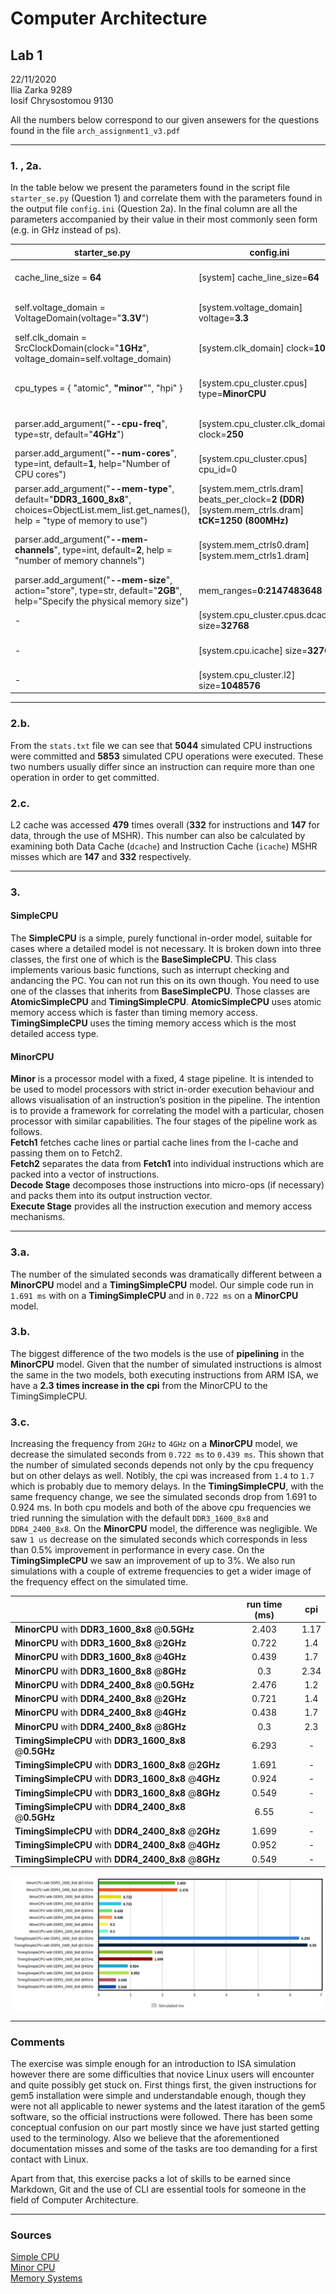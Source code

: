 # Computer Architecture

## Lab 1
22/11/2020\
Ilia Zarka 9289\
Iosif Chrysostomou 9130

All the numbers below correspond to our given ansewers for the questions found in the file `arch_assignment1_v3.pdf`

---

### 1. , 2a.

In the table below we present the parameters found in the script file `starter_se.py` (Question 1) and correlate them with the parameters found in the output file `config.ini` (Question 2a). In the final column are all the parameters accompanied by their value in their most commonly seen form (e.g. in GHz instead of ps).

| starter_se.py | config.ini | Parameter |
| --- | --- | --- |
| cache_line_size = **64** | [system] cache_line_size=**64** | Cache Block Size **64B**
| self.voltage_domain = VoltageDomain(voltage="**3.3V**") | [system.voltage_domain] voltage=**3.3** |  System Voltage **3.3V**
| self.clk_domain = SrcClockDomain(clock="**1GHz**", voltage_domain=self.voltage_domain) | [system.clk_domain] clock=**1000** | Top-Level Clock **1GHz**
| cpu_types = { "atomic", **"minor**"", "hpi" } | [system.cpu_cluster.cpus] type=**MinorCPU** | Simulated CPU Model **Minor** 
| parser.add_argument("**--cpu-freq**", type=str, default="**4GHz**") | [system.cpu_cluster.clk_domain] clock=**250** | CPU Frequency **4GHz**
| parser.add_argument("**--num-cores**", type=int, default=**1**, help="Number of CPU cores") | [system.cpu_cluster.cpus] cpu_id=0 | Number of Cores **1**
| parser.add_argument("**--mem-type**", default="**DDR3_1600_8x8**", choices=ObjectList.mem_list.get_names(), help = "type of memory to use") | [system.mem_ctrls.dram] beats_per_clock=**2** **(DDR)** [system.mem_ctrls.dram] **tCK=1250** **(800MHz)** | DRAM Type **1600MHz**
| parser.add_argument("**--mem-channels**", type=int, default=**2**, help = "number of memory channels") |  [system.mem_ctrls0.dram] [system.mem_ctrls1.dram] | Number of Memory Channels **2**
| parser.add_argument("**--mem-size**", action="store", type=str, default="**2GB**", help="Specify the physical memory size") | mem_ranges=**0:2147483648** | Total DRAM Size **2GB**
| - | [system.cpu_cluster.cpus.dcache] size=**32768** | L1 Cache Size **32KB**
| - | [system.cpu.icache] size=**32768** | Instruction Cache Size **32KB**
| - | [system.cpu_cluster.l2] size=**1048576** | L2 Cache Size **1MB**

---

### 2.b.

From the `stats.txt` file we can see that **5044** simulated CPU instructions were committed and **5853** simulated CPU operations were executed. These two numbers usually differ since an instruction can require more than one operation in order to get committed. 

### 2.c.

L2 cache was accessed **479** times overall (**332** for instructions and **147** for data, through the use of MSHR). This number can also be calculated by examining both Data Cache (`dcache`) and Instruction Cache (`icache`) MSHR misses which are **147** and **332** respectively.

---

### 3.
#### **SimpleCPU**
The **SimpleCPU** is a simple, purely functional in-order model, suitable for cases where a detailed model is not necessary. It is broken down into three classes, the first one of which is the **BaseSimpleCPU**. This class implements various basic functions, such as interrupt checking and andancing the PC. You can not run this on its own though. You need to use one of the classes that inherits from **BaseSimpleCPU**. Those classes are **AtomicSimpleCPU** and **TimingSimpleCPU**. **AtomicSimpleCPU** uses atomic memory access which is faster than timing memory access. **TimingSimpleCPU** uses the timing memory access which is the most detailed access type.
#### **MinorCPU**
**Minor** is a processor model with a fixed, 4 stage pipeline.  It is intended to be used to model processors with strict in-order execution behaviour and allows visualisation of an instruction’s position in the pipeline. The intention is to provide a framework for correlating the model with a particular, chosen processor with similar capabilities. The four stages of the pipeline work as follows.\
**Fetch1** fetches cache lines or partial cache lines from the I-cache and passing them on to Fetch2.\
**Fetch2** separates the data from **Fetch1** into individual instructions which are packed into a vector of instructions.\
**Decode Stage** decomposes those instructions into micro-ops (if necessary) and packs them into its output instruction vector.\
**Execute Stage** provides all the instruction execution and memory access mechanisms.

---

### 3.a.
The number of the simulated seconds was dramatically different between a **MinorCPU** model and a **TimingSimpleCPU** model. Our simple code run in `1.691 ms` with on a **TimingSimpleCPU** and in `0.722 ms` on a **MinorCPU** model.
### 3.b.
The biggest difference of the two models is the use of **pipelining** in the **MinorCPU** model. Given that the number of simulated instructions is almost the same in the two models, both executing instructions from ARM ISA, we have a **2.3 times increase in the cpi** from the MinorCPU to the TimingSimpleCPU.
### 3.c.
Increasing the frequency from `2GHz` to `4GHz` on a **MinorCPU** model, we decrease the simulated seconds from `0.722 ms` to `0.439 ms`. This shown that the number of simulated seconds depends not only by the cpu frequency but on other delays as well. Notibly, the cpi was increased from `1.4` to `1.7` which is probably due to memory delays. In the **TimingSimpleCPU**, with the same frequency change, we see the simulated seconds drop from 1.691 to 0.924 ms. In both cpu models and both of the above cpu frequencies we tried running the simulation with the default `DDR3_1600_8x8` and `DDR4_2400_8x8`. On the **MinorCPU** model, the difference was negligible. We saw `1 us` decrease on the simulated seconds which corresponds in less than 0.5% improvement in performance in every case. On the **TimingSimpleCPU** we saw an improvement of up to 3%. We also run simulations with a couple of extreme frequencies to get a wider image of the frequency effect on the simulated time.

|                                                        | run time (ms) |  cpi |
|--------------------------------------------------------|:-------------:|:----:|
| **MinorCPU** with **DDR3_1600_8x8** @**0.5GHz**        |     2.403     | 1.17 |
| **MinorCPU** with **DDR3_1600_8x8** @**2GHz**          |     0.722     | 1.4  |
| **MinorCPU** with **DDR3_1600_8x8** @**4GHz**          |     0.439     |  1.7 |
| **MinorCPU** with **DDR3_1600_8x8** @**8GHz**          |      0.3      | 2.34 |
| **MinorCPU** with **DDR4_2400_8x8** @**0.5GHz**        |     2.476     |  1.2 |
| **MinorCPU** with **DDR4_2400_8x8** @**2GHz**          |     0.721     |  1.4 |
| **MinorCPU** with **DDR4_2400_8x8** @**4GHz**          |     0.438     |  1.7 |
| **MinorCPU** with **DDR4_2400_8x8** @**8GHz**          |      0.3      |  2.3 |
| **TimingSimpleCPU** with **DDR3_1600_8x8** @**0.5GHz** |     6.293     |   -  |
| **TimingSimpleCPU** with **DDR3_1600_8x8** @**2GHz**   |     1.691     |   -  |
| **TimingSimpleCPU** with **DDR3_1600_8x8** @**4GHz**   |     0.924     |   -  |
| **TimingSimpleCPU** with **DDR3_1600_8x8** @**8GHz**   |     0.549     |   -  |
| **TimingSimpleCPU** with **DDR4_2400_8x8** @**0.5GHz** |      6.55     |   -  |
| **TimingSimpleCPU** with **DDR4_2400_8x8** @**2GHz**   |     1.699     |   -  |
| **TimingSimpleCPU** with **DDR4_2400_8x8** @**4GHz**   |     0.952     |   -  |
| **TimingSimpleCPU** with **DDR4_2400_8x8** @**8GHz**   |     0.549     |   -  |

![bargraph](./images/bargraph.png)

---

### Comments
The exercise was simple enough for an introduction to ISA simulation however there are some difficulties that novice Linux users will encounter and quite possibly get stuck on. First things first, the given instructions for gem5 installation were simple and understandable enough, though they were not all applicable to newer systems and the latest itaration of the gem5 software, so the official instructions were followed. There has been some conceptual confusion on our part mostly since we have just started getting used to the terminology. Also we believe that the aforementioned documentation misses and some of the tasks are too demanding for a first contact with Linux.

Apart from that, this exercise packs a lot of skills to be earned since Markdown, Git and the use of CLI are essential tools for someone in the field of Computer Architecture.

---

### Sources
[Simple CPU](https://www.gem5.org/documentation/general_docs/cpu_models/SimpleCPU)\
[Minor CPU](https://www.gem5.org/documentation/general_docs/cpu_models/minor_cpu)\
[Memory Systems](https://www.gem5.org/documentation/general_docs/memory_system/index.html#access-types)
